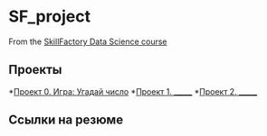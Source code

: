 # SF_project

From the [SkillFactory Data Science course]()

## Проекты

*[Проект 0. Игра: Угадай число]()
*[Проект 1. _____](__)
*[Проект 2. _____](__)

## Ссылки на резюме